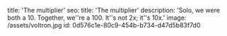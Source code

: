 title: 'The multiplier'
seo:
  title: 'The multiplier'
  description: 'Solo, we were both a 10. Together, we''re a 100. It''s not 2x; it''s 10x.'
  image: /assets/voltron.jpg
id: 0d576c1e-80c9-454b-b734-d47d5b83f7d0

